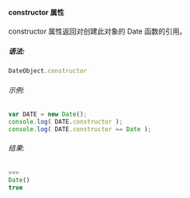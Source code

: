 #### constructor 属性

  constructor 属性返回对创建此对象的 Date 函数的引用。

##### 语法:

  ```javascript
  DateObject.constructor
  ```

###### 示例:

  ```javascript
  var DATE = new Date();
  console.log( DATE.constructor );
  console.log( DATE.constructor == Date );
  ```

###### 结果:

  ```javascript
  >>>
  Date()
  true
  ```
